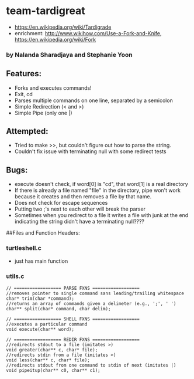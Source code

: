# team-tardigreat
* https://en.wikipedia.org/wiki/Tardigrade
* enrichment: http://www.wikihow.com/Use-a-Fork-and-Knife, https://en.wikipedia.org/wiki/Fork

### by Nalanda Sharadjaya and Stephanie Yoon

## Features:
* Forks and executes commands!
* Exit, cd
* Parses multiple commands on one line, separated by a semicolon
* Simple Redirection (< and >)
* Simple Pipe (only one |)
	
## Attempted:
* Tried to make >>, but couldn't figure out how to parse the string.
* Couldn't fix issue with terminating null with some redirect tests

## Bugs:
* execute doesn't check, if word[0] is "cd", that word[1] is a real directory
* If there is already a file named "file" in the directory, pipe won't work because it creates and then removes a file by that name.
* Does not check for escape sequences
* Putting two ;'s next to each other will break the parser
* Sometimes when you redirect to a file it writes a file with junk at the end indicating the string didn't have a terminating null????

##Files and Function Headers:
### turtleshell.c
* just has main function
### utils.c
```
// ================== PARSE FXNS ==================
//removes pointer to single command sans leading/trailing whitespace
char* trim(char *command);
//returns an array of commands given a delimeter (e.g., ';', ' ')
char** split(char* command, char delim);

// ================== SHELL FXNS ==================
//executes a particular command
void execute(char** word);

// ================== REDIR FXNS ==================
//redirects stdout to a file (imitates >)
void greater(char** c, char* file);
//redirects stdin from a file (imitates <)
void less(char** c, char* file);
//redirects stdout from one command to stdin of next (imitates |)
void pipeitup(char** c0, char** c1);

```